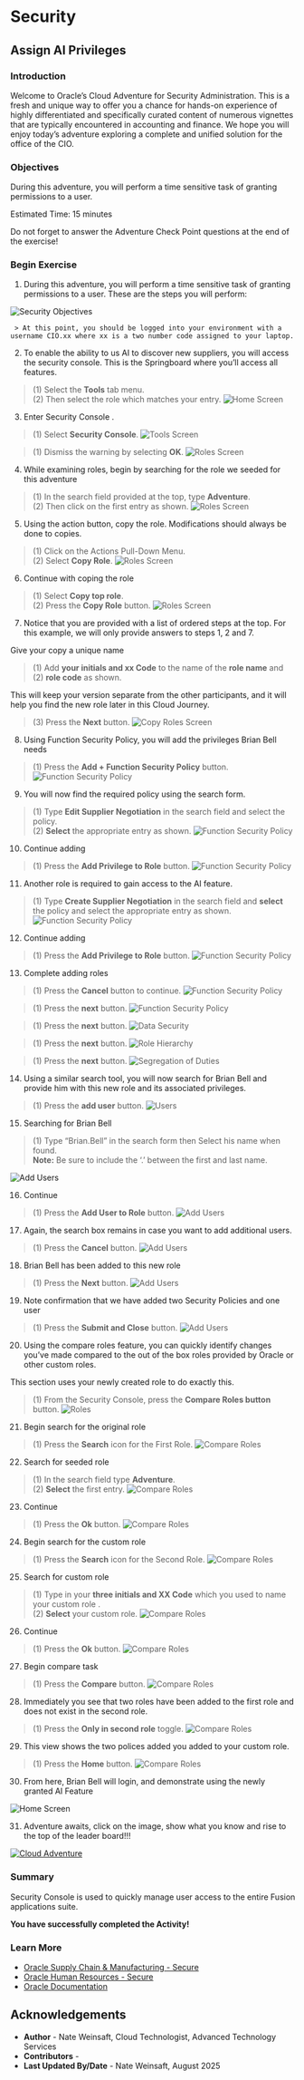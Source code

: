 # Security

<!-- rem ## Path 1: Assign AI Privileges -->
## **Assign AI Privileges**

### **Introduction**

  Welcome to Oracle’s Cloud Adventure for Security Administration.  This is a fresh and unique way to offer you a chance for hands-on experience of highly differentiated and specifically curated content of numerous vignettes that are typically encountered in accounting and finance. We hope you will enjoy today’s adventure exploring a complete and unified solution for the office of the CIO.

### **Objectives**

  During this adventure, you will perform a time sensitive task of granting permissions to a user.

  Estimated Time: 15 minutes

  Do not forget to answer the Adventure Check Point questions at the end of the exercise!

### **Begin Exercise**

1. During this adventure, you will perform a time sensitive task of granting permissions to a user.  These are the steps you will perform:

  ![Security Objectives](../01-security-ai/images/secaiobjs.jpg)


     > At this point, you should be logged into your environment with a username CIO.xx where xx is a two number code assigned to your laptop.


2. To enable the ability to us AI to discover new suppliers, you will access the security console. This is the Springboard where you’ll access all features.

  > (1) Select the **Tools** tab menu. <br>
  > (2) Then select the role which matches your entry.
  ![Home Screen](../01-security-ai/images/secaiimage001.jpg)

3. Enter Security Console .

  > (1) Select **Security Console**.
  ![Tools Screen](../01-security-ai/images/secaiimage002.jpg)

 > (1) Dismiss the warning by selecting **OK**.
  ![Roles Screen](../01-security-ai/images/secaiimage003.jpg)

4. While examining roles, begin by searching for the role we seeded for this adventure

  > (1) In the search field provided at the top, type **Adventure**. <br>
  > (2) Then click on the first entry as shown.
  ![Roles Screen](../01-security-ai/images/secaiimage004.jpg)

5.	Using the action button, copy the role.  Modifications should always be done to copies.

  > (1) Click on the Actions Pull-Down Menu. <br>
  > (2) Select **Copy Role**.
  ![Roles Screen](../01-security-ai/images/secaiimage005.jpg)


6. Continue with coping the role

  > (1) Select **Copy top role**. <br>
  > (2) Press the **Copy Role** button.
  ![Roles Screen](../01-security-ai/images/secaiimage006.jpg)

7.	Notice that you are provided with a list of ordered steps at the top.  For this example, we will only provide answers to steps 1, 2 and 7.

  Give your copy a unique name

  > (1) Add **your initials and xx Code** to the name of the **role name** and (2) **role code** as shown.  <br>

  This will keep your version separate from the other participants, and it will help you find the new role later in this Cloud Journey.

  > (3) Press the **Next** button.
  ![Copy Roles Screen](../01-security-ai/images/secaiimage007.jpg)

8.	Using Function Security Policy, you will add the privileges Brian Bell needs

 > (1) Press the **Add + Function Security Policy** button.
  ![Function Security Policy](../01-security-ai/images/secaiimage008.jpg)

9.	You will now find the required policy using the search form.

  > (1) Type **Edit Supplier Negotiation** in the search field and select the policy. <br>
  > (2) **Select** the appropriate entry as shown.
  ![Function Security Policy](../01-security-ai/images/secaiimage009.jpg)

10.	Continue adding

 > (1) Press the **Add Privilege to Role** button.
  ![Function Security Policy](../01-security-ai/images/secaiimage010.jpg)

11.	Another role is required to gain access to the AI feature.

 > (1) Type **Create Supplier Negotiation** in the search field and **select** the policy and select the appropriate entry as shown.
  ![Function Security Policy](../01-security-ai/images/secaiimage011.jpg)

12.	Continue adding

 > (1) Press the **Add Privilege to Role** button.
  ![Function Security Policy](../01-security-ai/images/secaiimage012.jpg)

13.	Complete adding roles

 > (1) Press the **Cancel** button to continue.
  ![Function Security Policy](../01-security-ai/images/secaiimage013.jpg)

 > (1) Press the **next** button.
  ![Function Security Policy](../01-security-ai/images/secaiimage014.jpg)

 > (1) Press the **next** button.
  ![Data Security](../01-security-ai/images/secaiimage015.jpg)

 > (1) Press the **next** button.
  ![Role Hierarchy](../01-security-ai/images/secaiimage016.jpg)

 > (1) Press the **next** button.
  ![Segregation of Duties](../01-security-ai/images/secaiimage017.jpg)


14.	Using a similar search tool, you will now search for Brian Bell and provide him with this new role and its associated privileges.

 > (1) Press the **add user** button.
  ![Users](../01-security-ai/images/secaiimage018.jpg)

15.	Searching for Brian Bell

 > (1) Type “Brian.Bell” in the search form then Select his name when found. <br>
 > **Note:** Be sure to include the ‘.’ between the first and last name.

  ![Add Users](../01-security-ai/images/secaiimage019.jpg)

16.	Continue

 > (1) Press the **Add User to Role** button.
  ![Add Users](../01-security-ai/images/secaiimage020.jpg)

17.	Again, the search box remains in case you want to add additional users.

 > (1) Press the **Cancel** button.
  ![Add Users](../01-security-ai/images/secaiimage021.jpg)

18.	Brian Bell has been added to this new role

 > (1) Press the **Next** button.
  ![Add Users](../01-security-ai/images/secaiimage022.jpg)

19.	Note confirmation that we have added two Security Policies and one user

 > (1) Press the **Submit and Close** button.
  ![Add Users](../01-security-ai/images/secaiimage023.jpg)

20.	Using the compare roles feature, you can quickly identify changes you’ve made compared to the out of the box roles provided by Oracle or other custom roles.

  This section uses your newly created role to do exactly this.

 > (1) From the Security Console, press the **Compare Roles button** button.
  ![Roles](../01-security-ai/images/secaiimage024.jpg)

21.	Begin search for the original role

 > (1) Press the **Search** icon for the First Role.
  ![Compare Roles](../01-security-ai/images/secaiimage025.jpg)

22.	Search for seeded role

  > (1) In the search field type **Adventure**.<br>
  > (2) **Select** the first entry.
  ![Compare Roles](../01-security-ai/images/secaiimage026.jpg)

23.	Continue

 > (1) Press the **Ok** button.
  ![Compare Roles](../01-security-ai/images/secaiimage027.jpg)

24.	Begin search for the custom role

 > (1) Press the **Search** icon for the Second Role.
  ![Compare Roles](../01-security-ai/images/secaiimage028.jpg)

25.	Search for custom role

 > (1) Type in your **three initials and XX Code** which you used to name your custom role . <br>
 > (2) **Select** your custom role.
  ![Compare Roles](../01-security-ai/images/secaiimage029.jpg)

26.	Continue

 > (1) Press the **Ok** button.
  ![Compare Roles](../01-security-ai/images/secaiimage030.jpg)

27.	Begin compare task

 > (1) Press the **Compare** button.
  ![Compare Roles](../01-security-ai/images/secaiimage031.jpg)

28.	Immediately you see that two roles have been added to the first role and does not exist in the second role.

 > (1) Press the **Only in second role** toggle.
  ![Compare Roles](../01-security-ai/images/secaiimage032.jpg)

29.	This view shows the two polices added you added to your custom role.

 > (1) Press the **Home** button.
  ![Compare Roles](../01-security-ai/images/secaiimage033.jpg)

30. From here, Brian Bell will login, and demonstrate using the newly granted AI Feature

  ![Home Screen](../01-security-ai/images/secaiimage034.jpg)


31. Adventure awaits, click on the image, show what you know and rise to the top of the leader board!!!

  [![Cloud Adventure](images/cloud-adventure-checkpoint-image.png)](https://apex.oracle.com/pls/apex/f?p=159406:LOGIN_TEAM:::::CC:CIOADVENTURE)

<!--  ## Path 2: Request Access with Risk Management -->

### Summary

Security Console is used to quickly manage user access to the entire Fusion applications suite.

**You have successfully completed the Activity!**


### Learn More

* [Oracle Supply Chain & Manufacturing - Secure](https://docs.oracle.com/en/cloud/saas/supply-chain-and-manufacturing/24d/secure.html)
* [Oracle Human Resources - Secure](https://docs.oracle.com/en/cloud/saas/human-resources/24b/secure.html)
* [Oracle Documentation](http://docs.oracle.com)


## Acknowledgements
* **Author** - Nate Weinsaft, Cloud Technologist, Advanced Technology Services
* **Contributors** -
* **Last Updated By/Date** - Nate Weinsaft, August 2025
